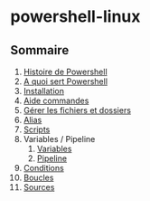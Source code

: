 # powershell-linux

## Sommaire

  1. [Histoire de Powershell](histoire.md)
  2. [A quoi sert Powershell](powershell.md)
  3. [Installation](install.md)
  4. [Aide commandes](aide.md)
  5. [Gérer les fichiers et dossiers](commandes.md)
  6. [Alias](alias.md)
  7. [Scripts](script.md)
  8. Variables / Pipeline
     1. [Variables](variables.md)
     2. [Pipeline](pipeline.md)
 1.  [Conditions]()
 2.  [Boucles]()
 3.  [Sources](sources.md)
